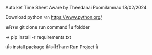 Auto ket Time Sheet Aware 
by Theedanai Poomilamnao 18/02/2024

Download python จาก https://www.python.org/ 

หลังจาก git clone run command ใน foldder 

-> pip install -r requirements.txt 

เพื่อ install package ที่ต้องใช้ในการ Run Project นี้



